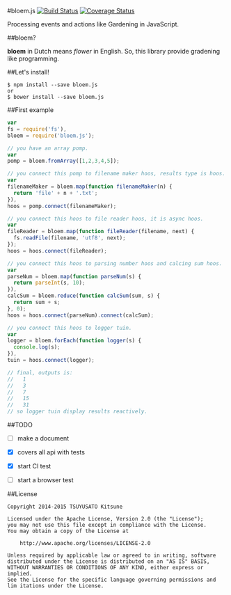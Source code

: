 #bloem.js [![Build Status](https://travis-ci.org/MakeNowJust/bloem.js.svg?branch=master)](https://travis-ci.org/MakeNowJust/bloem.js) [![Coverage Status](https://coveralls.io/repos/MakeNowJust/bloem.js/badge.png?branch=master)](https://coveralls.io/r/MakeNowJust/bloem.js?branch=master)

Processing events and actions like Gardening in JavaScript.

##bloem?

__bloem__ in Dutch means _flower_ in English.  So, this library provide gradening like programming.


##Let's install!

```console
$ npm install --save bloem.js
or
$ bower install --save bloem.js
```

##First example

```javascript
var
fs = require('fs'),
bloem = require('bloem.js');

// you have an array pomp.
var
pomp = bloem.fromArray([1,2,3,4,5]);

// you connect this pomp to filename maker hoos, results type is hoos.
var
filenameMaker = bloem.map(function filenameMaker(n) {
  return 'file' + n + '.txt';
}),
hoos = pomp.connect(filenameMaker);

// you connect this hoos to file reader hoos, it is async hoos.
var
fileReader = bloem.map(function fileReader(filename, next) {
  fs.readFile(filename, 'utf8', next);
});
hoos = hoos.connect(fileReader);

// you connect this hoos to parsing number hoos and calcing sum hoos.
var
parseNum = bloem.map(function parseNum(s) {
  return parseInt(s, 10);
}),
calcSum = bloem.reduce(function calcSum(sum, s) {
  return sum + s;
}, 0);
hoos = hoos.connect(parseNum).connect(calcSum);

// you connect this hoos to logger tuin.
var
logger = bloem.forEach(function logger(s) {
  console.log(s);
}),
tuin = hoos.connect(logger);

// final, outputs is:
//   1
//   3
//   7
//   15
//   31
// so logger tuin display results reactively.
```

##TODO

  - [ ] make a document
  - [x] covers all api with tests
  - [x] start CI test
  - [ ] start a browser test


##License

```
Copyright 2014-2015 TSUYUSATO Kitsune 

Licensed under the Apache License, Version 2.0 (the "License");
you may not use this file except in compliance with the License.
You may obtain a copy of the License at

    http://www.apache.org/licenses/LICENSE-2.0

Unless required by applicable law or agreed to in writing, software
distributed under the License is distributed on an "AS IS" BASIS,
WITHOUT WARRANTIES OR CONDITIONS OF ANY KIND, either express or implied.
See the License for the specific language governing permissions and
lim itations under the License. 
```

